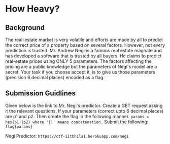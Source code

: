 # How Heavy?
## Background
The real-estate market is very volatile and efforts are made by all to predict the correct price of a property based on several factors. However, not every prediction is trusted. 
Mr. Andrew Negi is a famous real estate magnate and has developed a software that is trusted by all buyers. He claims to predict real-estate prices using ONLY 5 parameters. The factors affecting the pricing are a public knowledge but the parameters of Negi's model are a secret.
Your task if you choose accept it, is to give us those parameters (precision 6 decimal places) encoded as a flag. 

## Submission Guidlines
Given below is the link to Mr. Negi's predictor. Create a GET request asking it the relevant questions.
If your parameters (correct upto 6 decimal places) are p1 and p2. Then create the flag in the following manner.
`params = hex(p1||p2) where '||' means concatenation.`
Submit the following:
`flag{params}`

Negi Predictor: `https://ctf-iitbhilai.herokuapp.com/negi`

